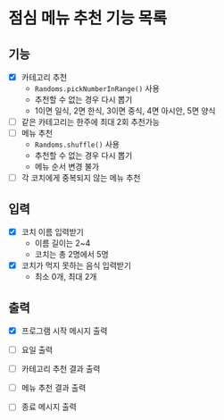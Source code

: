 # 점심 메뉴 추천 기능 목록

## 기능 

* [x] 카테고리 추천
  * `Randoms.pickNumberInRange()` 사용
  * 추천할 수 없는 경우 다시 뽑기
  * 1이면 일식, 2면 한식, 3이면 중식, 4면 아시안, 5면 양식
* [ ] 같은 카테고리는 한주에 최대 2회 추천가능
* [ ] 메뉴 추천
  * `Randoms.shuffle()` 사용
  * 추천할 수 없는 경우 다시 뽑기
  * 메뉴 순서 변경 불가
* [ ] 각 코치에게 중복되지 않는 메뉴 추천

## 입력

* [x] 코치 이름 입력받기
  * 이름 길이는 2~4
  * 코치는 총 2명에서 5명
* [x] 코치가 먹지 못하는 음식 입력받기
  * 최소 0개, 최대 2개


## 출력

* [x] 프로그램 시작 메시지 출력
* [ ] 요일 출력
* [ ] 카테고리 추천 결과 출력
* [ ] 메뉴 추천 결과 출력
* [ ] 종료 메시지 출력


